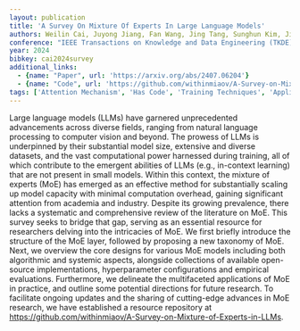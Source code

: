 ```yaml
---
layout: publication
title: 'A Survey On Mixture Of Experts In Large Language Models'
authors: Weilin Cai, Juyong Jiang, Fan Wang, Jing Tang, Sunghun Kim, Jiayi Huang
conference: "IEEE Transactions on Knowledge and Data Engineering (TKDE) 2025"
year: 2024
bibkey: cai2024survey
additional_links:
  - {name: "Paper", url: 'https://arxiv.org/abs/2407.06204'}
  - {name: "Code", url: 'https://github.com/withinmiaov/A-Survey-on-Mixture-of-Experts-in-LLMs'}
tags: ['Attention Mechanism', 'Has Code', 'Training Techniques', 'Applications', 'Model Architecture', 'Prompting', 'Survey Paper', 'In-Context Learning']
---
```

Large language models (LLMs) have garnered unprecedented advancements across
diverse fields, ranging from natural language processing to computer vision and
beyond. The prowess of LLMs is underpinned by their substantial model size,
extensive and diverse datasets, and the vast computational power harnessed
during training, all of which contribute to the emergent abilities of LLMs
(e.g., in-context learning) that are not present in small models. Within this
context, the mixture of experts (MoE) has emerged as an effective method for
substantially scaling up model capacity with minimal computation overhead,
gaining significant attention from academia and industry. Despite its growing
prevalence, there lacks a systematic and comprehensive review of the literature
on MoE. This survey seeks to bridge that gap, serving as an essential resource
for researchers delving into the intricacies of MoE. We first briefly introduce
the structure of the MoE layer, followed by proposing a new taxonomy of MoE.
Next, we overview the core designs for various MoE models including both
algorithmic and systemic aspects, alongside collections of available
open-source implementations, hyperparameter configurations and empirical
evaluations. Furthermore, we delineate the multifaceted applications of MoE in
practice, and outline some potential directions for future research. To
facilitate ongoing updates and the sharing of cutting-edge advances in MoE
research, we have established a resource repository at
https://github.com/withinmiaov/A-Survey-on-Mixture-of-Experts-in-LLMs.
